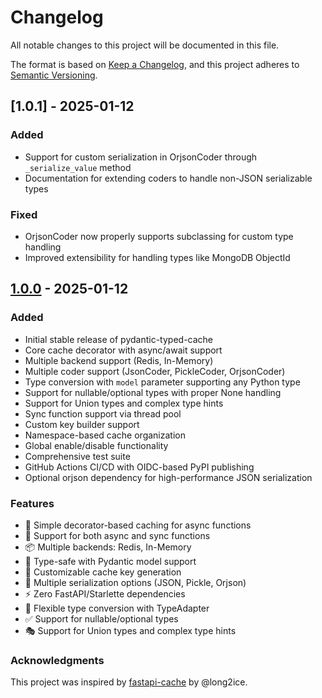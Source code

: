 # Changelog

All notable changes to this project will be documented in this file.

The format is based on [Keep a Changelog](https://keepachangelog.com/en/1.1.0/),
and this project adheres to [Semantic Versioning](https://semver.org/spec/v2.0.0.html).

## [1.0.1] - 2025-01-12

### Added
- Support for custom serialization in OrjsonCoder through `_serialize_value` method
- Documentation for extending coders to handle non-JSON serializable types

### Fixed
- OrjsonCoder now properly supports subclassing for custom type handling
- Improved extensibility for handling types like MongoDB ObjectId

## [1.0.0] - 2025-01-12

### Added
- Initial stable release of pydantic-typed-cache
- Core cache decorator with async/await support
- Multiple backend support (Redis, In-Memory)
- Multiple coder support (JsonCoder, PickleCoder, OrjsonCoder)
- Type conversion with `model` parameter supporting any Python type
- Support for nullable/optional types with proper None handling
- Support for Union types and complex type hints
- Sync function support via thread pool
- Custom key builder support
- Namespace-based cache organization
- Global enable/disable functionality
- Comprehensive test suite
- GitHub Actions CI/CD with OIDC-based PyPI publishing
- Optional orjson dependency for high-performance JSON serialization

### Features
- 🚀 Simple decorator-based caching for async functions
- 🔄 Support for both async and sync functions
- 📦 Multiple backends: Redis, In-Memory
- 🎯 Type-safe with Pydantic model support
- 🔑 Customizable cache key generation
- 📝 Multiple serialization options (JSON, Pickle, Orjson)
- ⚡ Zero FastAPI/Starlette dependencies
- 🔧 Flexible type conversion with TypeAdapter
- ✅ Support for nullable/optional types
- 🎭 Support for Union types and complex type hints

### Acknowledgments
This project was inspired by [fastapi-cache](https://github.com/long2ice/fastapi-cache) by @long2ice.

[1.0.0]: https://github.com/mom-mom/pydantic-cache/releases/tag/v1.0.0